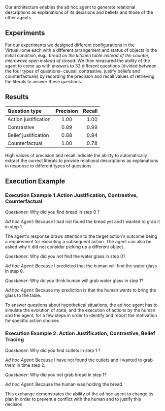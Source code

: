 Our architecture enables the ad hoc agent to generate relational descriptions as explanations of its decisions and beliefs and those of the other agents.

## Experiments
For our experiments we designed different configurations in the VirtualHome each with a different arrangement and status of objects in the initial condition, 
**e.g.**, *bread on the kitchen table instead of the counter, microwave open instead of closed*.
We then measured the ability of the agent to come up with answers to 32 different questions (divided between the four types of questions- causal, contrastive, justify beliefs and counterfactuals) by recording the precision and recall values of retrieving the literals to answer these questions.

## Results
| Question type        | Precision | Recall |
| :------------------- | :-------: | -----: |
| Action justification |    1.00   |  1.00  |
| Contrastive          |    0.89   |  0.99  |
| Belief justification |    0.88   |  0.94  |
| Counterfactual       |    1.00   |  0.78  |

High values of precision and recall indicate the ability to automatically extract the correct literals to provide relational descriptions as explanations in response to different types of questions.

## Execution Example

### Execution Example 1.Action Justification, Contrastive, Counterfactual

*Questioner*: Why did you find bread in step 0 ?

*Ad hoc Agent*: Because I had not found the bread yet and I wanted to grab it in step 1.

The agent's response draws attention to the target action's outcome being a requirement for executing a subsequent action. The agent can also be asked why it did not consider picking up a different object.

*Questioner*: Why did you not find the water glass in step 0?

*Ad hoc Agent*: Because I predicted that the human will find the water glass in step 0.
    
*Questioner*: Why do you think human will grab water glass in step 1?

*Ad hoc Agent*: Because my prediction is that the human wants to bring the glass to the table.

To answer questions about hypothetical situations, the ad hoc agent has to simulate the evolution of state, and the execution of actions by the human and the agent, for a few steps in order to identify and report the motivation for specific action choices

### Execution Example 2. Action Justification, Contrastive, Belief Tracing

*Questioner*: Why did you find cutlets in step 1 ?

*Ad hoc Agent*: Because I have not found the cutlets and I wanted to grab them in time step 2.

*Questioner*: Why did you not grab bread in step 1?

*Ad hoc Agent*: Because the human was holding the bread.

This exchange demonstrates the ability of the ad hoc agent to change its plan in order to prevent a conflict with the human and to justify this decision.

